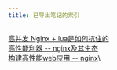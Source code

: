 ```yaml
---
title: 已导出笔记的索引
---
```


[高并发 Nginx +
lua是如何抗住的](%E9%AB%98%E5%B9%B6%E5%8F%91%20Nginx%20+%20lua%E6%98%AF%E5%A6%82%E4%BD%95%E6%8A%97%E4%BD%8F%E7%9A%84.html)\
[高性能利器 \--
nginx及其生态](%E9%AB%98%E6%80%A7%E8%83%BD%E5%88%A9%E5%99%A8%20--%20nginx%E5%8F%8A%E5%85%B6%E7%94%9F%E6%80%81.html)\
[构建高性能web应用 \--
nginx](%E6%9E%84%E5%BB%BA%E9%AB%98%E6%80%A7%E8%83%BDweb%E5%BA%94%E7%94%A8%20--%20nginx.html)\
